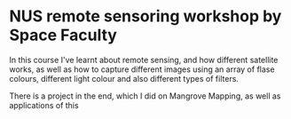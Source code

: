 # NUS remote sensoring workshop by Space Faculty

In this course I've learnt about remote sensing, and how different satellite works, as well as how to capture different images using an array of flase colours, different light colour and also different types of filters.

There is a project in the end, which I did on Mangrove Mapping, as well as applications of this
